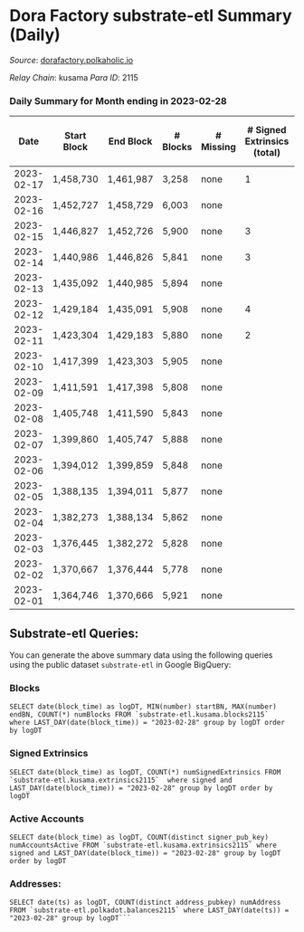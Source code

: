 # Dora Factory substrate-etl Summary (Daily)

_Source_: [dorafactory.polkaholic.io](https://dorafactory.polkaholic.io)

*Relay Chain*: kusama
*Para ID*: 2115



### Daily Summary for Month ending in 2023-02-28


| Date | Start Block | End Block | # Blocks | # Missing | # Signed Extrinsics (total) | # Active Accounts | # Addresses with Balances | # Events | # Transfers | # XCM Transfers In | # XCM Transfers Out |
| ---- | ----------- | --------- | -------- | --------- | --------------------------- | ----------------- | ------------------------- | -------- | ----------- | ------------------ | ------------------- |
| 2023-02-17 | 1,458,730 | 1,461,987 | 3,258 | none  | 1 | 1 |  | 503 | 1  |   |   |
| 2023-02-16 | 1,452,727 | 1,458,729 | 6,003 | none  |  |  | 372 | 12,009 |   |   |   |
| 2023-02-15 | 1,446,827 | 1,452,726 | 5,900 | none  | 3 | 2 | 372 | 11,825 | 3  |   |   |
| 2023-02-14 | 1,440,986 | 1,446,826 | 5,841 | none  | 3 | 2 | 372 | 11,706 | 3  |   |   |
| 2023-02-13 | 1,435,092 | 1,440,985 | 5,894 | none  |  |  | 372 | 11,791 |   |   |   |
| 2023-02-12 | 1,429,184 | 1,435,091 | 5,908 | none  | 4 | 2 | 372 | 11,848 | 4  |   |   |
| 2023-02-11 | 1,423,304 | 1,429,183 | 5,880 | none  | 2 | 1 | 372 | 11,777 | 2  |   |   |
| 2023-02-10 | 1,417,399 | 1,423,303 | 5,905 | none  |  |  | 372 | 11,813 |   |   |   |
| 2023-02-09 | 1,411,591 | 1,417,398 | 5,808 | none  |  |  | 372 | 11,619 |   |   |   |
| 2023-02-08 | 1,405,748 | 1,411,590 | 5,843 | none  |  |  | 372 | 11,690 |   |   |   |
| 2023-02-07 | 1,399,860 | 1,405,747 | 5,888 | none  |  |  | 372 | 11,779 |   |   |   |
| 2023-02-06 | 1,394,012 | 1,399,859 | 5,848 | none  |  |  | 372 | 11,699 |   |   |   |
| 2023-02-05 | 1,388,135 | 1,394,011 | 5,877 | none  |  |  | 372 | 11,757 |   |   |   |
| 2023-02-04 | 1,382,273 | 1,388,134 | 5,862 | none  |  |  | 372 | 11,728 |   |   |   |
| 2023-02-03 | 1,376,445 | 1,382,272 | 5,828 | none  |  |  | 372 | 11,659 |   |   |   |
| 2023-02-02 | 1,370,667 | 1,376,444 | 5,778 | none  |  |  | 372 | 11,559 |   |   |   |
| 2023-02-01 | 1,364,746 | 1,370,666 | 5,921 | none  |  |  | 372 | 11,845 |   |   |   |

## Substrate-etl Queries:
You can generate the above summary data using the following queries using the public dataset `substrate-etl` in Google BigQuery:


### Blocks
```
SELECT date(block_time) as logDT, MIN(number) startBN, MAX(number) endBN, COUNT(*) numBlocks FROM `substrate-etl.kusama.blocks2115`  where LAST_DAY(date(block_time)) = "2023-02-28" group by logDT order by logDT
```


### Signed Extrinsics
```
SELECT date(block_time) as logDT, COUNT(*) numSignedExtrinsics FROM `substrate-etl.kusama.extrinsics2115`  where signed and LAST_DAY(date(block_time)) = "2023-02-28" group by logDT order by logDT
```


### Active Accounts
```
SELECT date(block_time) as logDT, COUNT(distinct signer_pub_key) numAccountsActive FROM `substrate-etl.kusama.extrinsics2115` where signed and LAST_DAY(date(block_time)) = "2023-02-28" group by logDT order by logDT
```


### Addresses:
```
SELECT date(ts) as logDT, COUNT(distinct address_pubkey) numAddress FROM `substrate-etl.polkadot.balances2115` where LAST_DAY(date(ts)) = "2023-02-28" group by logDT```

